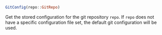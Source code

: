 ```julia
GitConfig(repo::GitRepo)
```

Get the stored configuration for the git repository `repo`. If `repo` does not have a specific configuration file set, the default git configuration will be used.
